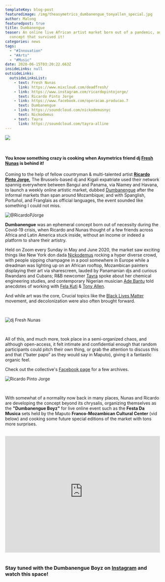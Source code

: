 ```yaml
---
templateKey: blog-post
featuredimage: /img/theasymetrics_dumbanengue_tonyallen_special.jpg
author: Malong
featuredpost: true
title: Dumbanengue
teaser: An online live African artist market born out of a pandemic, and a fresh
  concept that survived it!
categories: news
tags:
  - "#Innovation"
  - "#Arts"
  - "#Music"
date: 2020-06-15T03:20:22.663Z
insideLinks: null
outsideLinks:
  outsideLinksList:
    - text: Fresh Nunas
      link: https://www.mixcloud.com/deadfresh/
    - link: https://www.instagram.com/ricardopintojorge/
      text: Ricardo Pinto Jorge
    - link: https://www.facebook.com/operacao.producao.7
      text: Dumbanengue
    - link: https://soundcloud.com/nickodemusnyc
      text: Nickodemus
    - text: Tayra
      link: https://soundcloud.com/tayra-alline
---
```

![](/img/theasymetrics_dumbanengue_definition.jpg)

<br />

#### **You know something crazy is cooking when Asymetrics friend dj [Fresh Nunas](https://www.mixcloud.com/deadfresh/) is behind it!**

Coming to the help of fellow countryman & multi-talented artist **[Ricardo Pinto Jorge](https://www.instagram.com/ricardopintojorge/),** The Brussels-based dj and Kigali expatriate used their network spannig everywhere between Bangui and Panama, via Niamey and Havana, to launch a weekly online artistic market, dubbed [Dumbanengue](https://www.facebook.com/operacao.producao.7) after the informal markets than span around Mozambique; and with Spanglish, Portuñol, and Franglais as official languages, the event sounded like something I could not miss.

![](/img/theasymetrics_dumbanengue_ricardopjorge.jpg "@RicardoPJorge")

**Dumbanengue** was an ephemeral concept born out of necessity during the Covid-19 crisis, when Ricardo and Nunas thought of a few friends across Africa and Latin America stuck inside, without an income or indeed a platform to share their artistry. 

Held on Zoom every Sunday in May and June 2020, the market saw exciting things like New York don dada [Nickodemus](https://soundcloud.com/nickodemusnyc) rocking a hyper diverse crowd, with people sipping champagne in a pool somewhere in Europe while a dreadman was lighting up on an African rooftop, Mozambican painters displaying their art via sharescreen, lauded by Panamanian djs and curious Rwandans and Cubans; R&B newcomer [Tayra](https://soundcloud.com/tayra-alline) spoke about her chemical engineering studies, and contemporary Nigerian musician [Ade Bantu](https://en.wikipedia.org/wiki/Ad%C3%A9_Bantu) told anecdotes of working with [Fela Kuti](https://en.wikipedia.org/wiki/Fela_Kuti) & [Tony Allen](https://en.wikipedia.org/wiki/Tony_Allen_(musician)).

And while art was the core, Crucial topics like the [Black Lives Matter ](https://blacklivesmatter.com/)movement, and decolonization were also often brought forward.

<br />

![](/img/theasymetrics_freshnunas.jpg "dj Fresh Nunas")

<br />

All of this, and much more, took place in a semi-organized chaos, and although open-access, it felt intimate and confidential enough that random participants could pitch their own thing, or grab the attention to discuss this and that (“bater papo” as they would say in Maputo), giving it a fantastic organic feel.

Check out the collective's [Facebook page](https://www.facebook.com/operacao.producao.7) for a few archives.

![](/img/theasymetrics_ricardopinto.jpg "Ricardo Pinto Jorge")

<br />

With somewhat of a normality now back in many places, Nunas and Ricardo are developing the concept beyond its chrysalis, organizing themselves as the **"Dumbanengue Boyz"** for live online event such as the **Festa Da Musica** sets held by the Maputo **Franco-Mozambican Cultural Center** (vid below) and cooking some future special editions of the market with tons more surprises.

<br />

<iframe width="100%" height="380" src="https://www.youtube-nocookie.com/embed/zOIad2XQHjo" frameborder="0" allow="accelerometer; autoplay; clipboard-write; encrypted-media; gyroscope; picture-in-picture" allowfullscreen></iframe>

<br />

<br />

### **Stay tuned with the Dumbanengue Boyz on [Instagram](https://www.instagram.com/ricardopintojorge/) and watch this space!**

![]()